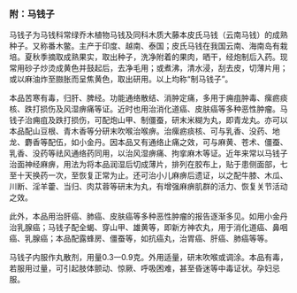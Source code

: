 ### 附：马钱子

马钱子为马钱科常绿乔木植物马钱及同科木质大藤本皮氏马钱（云南马钱）的成熟种子。又称番木鳖。主产于印度、越南、泰国；皮氏马钱在我国云南、海南岛有栽培。夏秋季摘取成熟果实，取出种子，洗净附着的果肉，晒干，经炮制后入药。现常用砂子炒烫成黄色并鼓起后，去净毛用；或煮沸，清水浸，刮去皮，切薄片用；或以麻油炸至臌胀而呈焦黄色，取出研用。以上均称“制马钱子”。

本品苦寒有毒，归肝、脾经。功能通络散结、消肿定痛，多用于痈疽肿毒、瘰疬痰核、跌打损伤及风湿痹痛等证。近时也用治消化道癌、皮肤癌等多种恶性肿瘤。马钱子治痈疽及跌打损伤，可配炮山甲、制僵蚕，研末米糊为丸，即青龙丸。亦可以本品配山豆根、青木香等分研末吹喉治喉痹。治瘰疬痰核、可与乳香、没药、地龙、麝香等配伍，如小金丹。因本品又有通络止痛之效，可与麻黄、苍术、僵蚕、乳香、没药等祛风通络药同用，以治风湿痹痛、拘挛麻木等证。近年来常以马钱子治面神经麻痹，用法为将本品润湿后切成薄片，排列在胶布上，贴于患侧面部，七至十天换药一次，至恢复正常为止。还可治小儿麻痹后遗证，以之配牛膝、木瓜、川断、淫羊藿、当归、肉苁蓉等研末为丸，有增强麻痹肌群的活力、恢复关节活动之效。

此外，本品用治肝癌、肺癌、皮肤癌等多种恶性肿瘤的报告逐渐多见。如用小金丹治乳腺癌；马钱子配全蝎、穿山甲、雄黄等，即新方神农丸，用于消化道癌、鼻咽癌、乳腺癌；本品配露蜂房、僵蚕等，如抗癌丸，治胃癌、肝癌、肺癌等等。

马钱子内服作丸散剂，用量0.3一0.9克。外用适量，研末吹喉或调涂。本品有毒，若服用过量，可引起肢体颤动、惊厥、呼吸困难，甚至昏迷等中毒证状。孕妇忌服。
